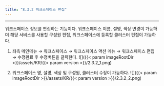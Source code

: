```yaml
---
title: "8.3.2 워크스페이스 편집"
---
```


---
워크스페이스 정보를 편집하는 기능이다. 워크스페이스 이름, 설명, 색상 변경이 가능하며 해당 서비스를 사용할 구성원 편집, 워크스페이스에 등록할 클러스터 편집이 가능하다.

1. 좌측 메인메뉴 → 워크스페이스 → 워크스페이스 액션 메뉴 → 워크스페이스 편집 → 수정완료 후 수정버튼을 클릭한다.
    ![]({{< param imageRootDir >}}/assets/KR/{{< param version >}}/2.3.2_1.png)

2. 워크스페이스 명, 설명, 색상 및 구성원, 클러스터 수정이 가능하다.
    ![]({{< param imageRootDir >}}/assets/KR/{{< param version >}}/2.3.2_2.png)
